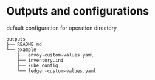 # Outputs and configurations

default configuration for operation directory

```console
outputs
├── README.md
└── example
    ├── envoy-custom-values.yaml
    ├── inventory.ini
    ├── kube_config
    └── ledger-custom-values.yaml
```
